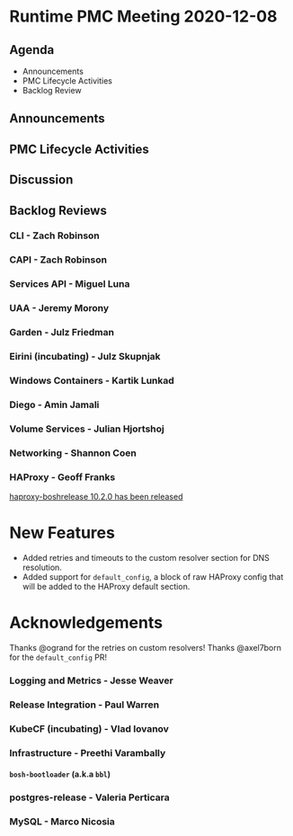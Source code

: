 # Runtime PMC Meeting 2020-12-08

## Agenda

* Announcements
* PMC Lifecycle Activities
* Backlog Review


## Announcements


## PMC Lifecycle Activities


## Discussion



## Backlog Reviews

### CLI - Zach Robinson


### CAPI - Zach Robinson


### Services API - Miguel Luna


### UAA - Jeremy Morony


### Garden - Julz Friedman


### Eirini (incubating) - Julz Skupnjak


### Windows Containers - Kartik Lunkad


### Diego - Amin Jamali


### Volume Services - Julian Hjortshoj


### Networking - Shannon Coen


### HAProxy - Geoff Franks

[haproxy-boshrelease 10.2.0 has been released](https://github.com/cloudfoundry-incubator/haproxy-boshrelease/releases/tag/v10.2.0)

# New Features

- Added retries and timeouts to the custom resolver section for DNS resolution.
- Added support for `default_config`, a block of raw HAProxy config that will be added to the HAProxy default section.

# Acknowledgements

Thanks @ogrand for the retries on custom resolvers!
Thanks @axel7born for the `default_config` PR!

### Logging and Metrics - Jesse Weaver


### Release Integration - Paul Warren


### KubeCF (incubating) - Vlad Iovanov


### Infrastructure - Preethi Varambally

#### `bosh-bootloader` (a.k.a `bbl`)


### postgres-release - Valeria Perticara


### MySQL - Marco Nicosia
